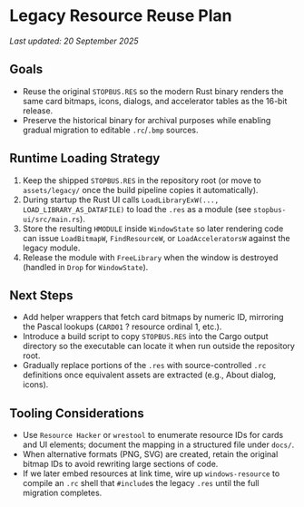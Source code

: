 # Legacy Resource Reuse Plan

_Last updated: 20 September 2025_

## Goals
- Reuse the original `STOPBUS.RES` so the modern Rust binary renders the same card bitmaps, icons, dialogs, and accelerator tables as the 16-bit release.
- Preserve the historical binary for archival purposes while enabling gradual migration to editable `.rc`/`.bmp` sources.

## Runtime Loading Strategy
1. Keep the shipped `STOPBUS.RES` in the repository root (or move to `assets/legacy/` once the build pipeline copies it automatically).
2. During startup the Rust UI calls `LoadLibraryExW(..., LOAD_LIBRARY_AS_DATAFILE)` to load the `.res` as a module (see `stopbus-ui/src/main.rs`).
3. Store the resulting `HMODULE` inside `WindowState` so later rendering code can issue `LoadBitmapW`, `FindResourceW`, or `LoadAcceleratorsW` against the legacy module.
4. Release the module with `FreeLibrary` when the window is destroyed (handled in `Drop` for `WindowState`).

## Next Steps
- Add helper wrappers that fetch card bitmaps by numeric ID, mirroring the Pascal lookups (`CARD01` ? resource ordinal 1, etc.).
- Introduce a build script to copy `STOPBUS.RES` into the Cargo output directory so the executable can locate it when run outside the repository root.
- Gradually replace portions of the `.res` with source-controlled `.rc` definitions once equivalent assets are extracted (e.g., About dialog, icons).

## Tooling Considerations
- Use `Resource Hacker` or `wrestool` to enumerate resource IDs for cards and UI elements; document the mapping in a structured file under `docs/`.
- When alternative formats (PNG, SVG) are created, retain the original bitmap IDs to avoid rewriting large sections of code.
- If we later embed resources at link time, wire up `windows-resource` to compile an `.rc` shell that `#include`s the legacy `.res` until the full migration completes.
